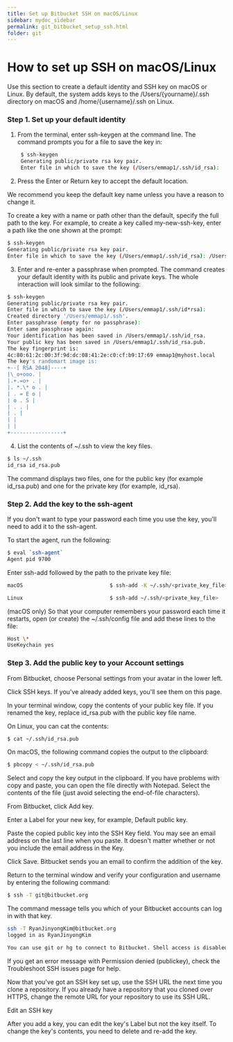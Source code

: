 ```yaml
---
title: Set up Bitbucket SSH on macOS/Linux
sidebar: mydoc_sidebar
permalink: git_bitbucket_setup_ssh.html
folder: git
---
```

# How to set up SSH on macOS/Linux

Use this section to create a default identity and SSH key on macOS or Linux. By default, the system adds keys to the /Users/{yourname}/.ssh directory on macOS and /home/{username}/.ssh on Linux.

### Step 1. Set up your default identity

1. From the terminal, enter ssh-keygen at the command line.
   The command prompts you for a file to save the key in:

    ```bash
     $ ssh-keygen
     Generating public/private rsa key pair.
     Enter file in which to save the key (/Users/emmap1/.ssh/id_rsa):
    ```

2. Press the Enter or Return key to accept the default location.

We recommend you keep the default key name unless you have a reason to change it.

To create a key with a name or path other than the default, specify the full path to the key. For example, to create a key called my-new-ssh-key, enter a path like the one shown at the prompt:

```bash
$ ssh-keygen
Generating public/private rsa key pair.
Enter file in which to save the key (/Users/emmap1/.ssh/id_rsa): /Users/emmap1/.ssh/my-new-ssh-key
```

3. Enter and re-enter a passphrase when prompted.
   The command creates your default identity with its public and private keys. The whole interaction will look similar to the following:

```bash
$ ssh-keygen
Generating public/private rsa key pair.
Enter file in which to save the key (/Users/emmap1/.ssh/id*rsa):
Created directory '/Users/emmap1/.ssh'.
Enter passphrase (empty for no passphrase):
Enter same passphrase again:
Your identification has been saved in /Users/emmap1/.ssh/id_rsa.
Your public key has been saved in /Users/emmap1/.ssh/id_rsa.pub.
The key fingerprint is:
4c:80:61:2c:00:3f:9d:dc:08:41:2e:c0:cf:b9:17:69 emmap1@myhost.local
The key's randomart image is:
+--[ RSA 2048]----+
|\_o+ooo. |
|.+.=o+ . |
|. *.\* o . |
| . = E o |
| o . S |
| . . |
| . |
| |
| |
+-----------------+
```

4. List the contents of ~/.ssh to view the key files.

```bash
$ ls ~/.ssh
id_rsa id_rsa.pub
```

The command displays two files, one for the public key (for example id_rsa.pub) and one for the private key (for example, id_rsa).

### Step 2. Add the key to the ssh-agent

If you don't want to type your password each time you use the key, you'll need to add it to the ssh-agent.

To start the agent, run the following:

```bash
$ eval `ssh-agent`
Agent pid 9700
```

Enter ssh-add followed by the path to the private key file:

```bash
macOS                            $ ssh-add -K ~/.ssh/<private_key_file>

Linux                            $ ssh-add ~/.ssh/<private_key_file>
```

(macOS only) So that your computer remembers your password each time it restarts, open (or create) the ~/.ssh/config file and add these lines to the file:

```bash
Host \*
UseKeychain yes
```

### Step 3. Add the public key to your Account settings

From Bitbucket, choose Personal settings from your avatar in the lower left.

Click SSH keys.
If you've already added keys, you'll see them on this page.

In your terminal window, copy the contents of your public key file. If you renamed the key, replace id_rsa.pub with the public key file name.

On Linux, you can cat the contents:

```bash
$ cat ~/.ssh/id_rsa.pub
```

On macOS, the following command copies the output to the clipboard:

```bash
$ pbcopy < ~/.ssh/id_rsa.pub
```

Select and copy the key output in the clipboard.
If you have problems with copy and paste, you can open the file directly with Notepad. Select the contents of the file (just avoid selecting the end-of-file characters).

From Bitbucket, click Add key.

Enter a Label for your new key, for example, Default public key.

Paste the copied public key into the SSH Key field.
You may see an email address on the last line when you paste. It doesn't matter whether or not you include the email address in the Key.

Click Save.
Bitbucket sends you an email to confirm the addition of the key.

Return to the terminal window and verify your configuration and username by entering the following command:

```bash
$ ssh -T git@bitbucket.org
```

The command message tells you which of your Bitbucket accounts can log in with that key.

```bash
ssh -T RyanJinyongKim@bitbucket.org
logged in as RyanJinyongKim

You can use git or hg to connect to Bitbucket. Shell access is disabled
```

If you get an error message with Permission denied (publickey), check the Troubleshoot SSH issues page for help.

Now that you\'ve got an SSH key set up, use the SSH URL the next time you clone a repository. If you already have a repository that you cloned over HTTPS, change the remote URL for your repository to use its SSH URL.

Edit an SSH key

After you add a key, you can edit the key\'s Label but not the key itself. To change the key\'s contents, you need to delete and re-add the key.
